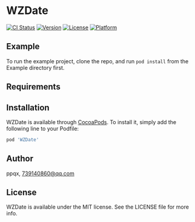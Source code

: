 # WZDate

[![CI Status](https://img.shields.io/travis/ppqx/WZDate.svg?style=flat)](https://travis-ci.org/ppqx/WZDate)
[![Version](https://img.shields.io/cocoapods/v/WZDate.svg?style=flat)](https://cocoapods.org/pods/WZDate)
[![License](https://img.shields.io/cocoapods/l/WZDate.svg?style=flat)](https://cocoapods.org/pods/WZDate)
[![Platform](https://img.shields.io/cocoapods/p/WZDate.svg?style=flat)](https://cocoapods.org/pods/WZDate)

## Example

To run the example project, clone the repo, and run `pod install` from the Example directory first.

## Requirements

## Installation

WZDate is available through [CocoaPods](https://cocoapods.org). To install
it, simply add the following line to your Podfile:

```ruby
pod 'WZDate'
```

## Author

ppqx, 739140860@qq.com

## License

WZDate is available under the MIT license. See the LICENSE file for more info.
